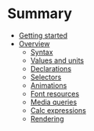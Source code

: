 # Summary

- [Getting started](./README.md)
- [Overview]()
  - [Syntax](./overview/syntax.md)
  - [Values and units](./overview/values.md)
  - [Declarations](./overview/declarations.md)
  - [Selectors](./overview/selectors.md)
  - [Animations](./overview/animations.md)
  - [Font resources]()
  - [Media queries]()
  - [Calc expressions](./overview/calc.md)
  - [Rendering](./overview/rendering.md)